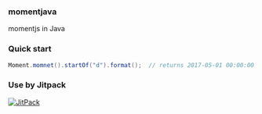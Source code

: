 ### momentjava
momentjs in Java

### Quick start

``` Java
Moment.momnet().startOf("d").format();  // returns 2017-05-01 00:00:00
```

### Use by Jitpack
[![JitPack](https://jitpack.io/v/devezhao/bizz.svg)](https://jitpack.io/#devezhao/bizz)
